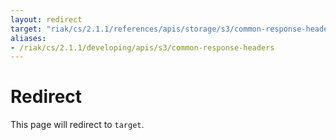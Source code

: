 ```yaml
---
layout: redirect
target: "riak/cs/2.1.1/references/apis/storage/s3/common-response-headers"
aliases:
- /riak/cs/2.1.1/developing/apis/s3/common-response-headers
---
```


# Redirect

This page will redirect to `target`.
